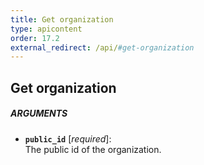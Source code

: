```yaml
---
title: Get organization
type: apicontent
order: 17.2
external_redirect: /api/#get-organization
---
```


## Get organization
##### ARGUMENTS
* **`public_id`** [*required*]:  
    The public id of the organization.


